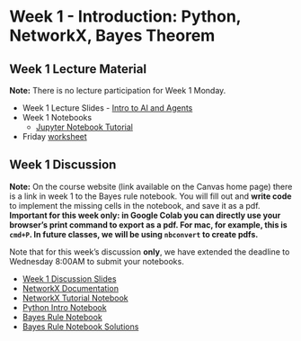 # Week 1 - Introduction: Python, NetworkX, Bayes Theorem

## Week 1 Lecture Material

**Note:** There is no lecture participation for Week 1 Monday.

- Week 1 Lecture Slides - [Intro to AI and Agents](https://drive.google.com/file/d/1jostf4D9ezDgqxJ4rRW9RfKyhNw9xjSi/view?usp=sharing)
- Week 1 Notebooks
  - [Jupyter Notebook Tutorial](https://drive.google.com/file/d/1n5p2kT7g0oQLzcLec2u10hFxfo5RORl0/view?usp=sharing)
- Friday [worksheet](https://drive.google.com/file/d/1QvD5ScPa4OuSQYtxqu8yHf7pwYG0Jf0d/view?usp=sharing)

## Week 1 Discussion

**Note:** On the course website (link available on the Canvas home page) there is a link in week 1 to the Bayes rule notebook. You will fill out and **write code** to implement the missing cells in the notebook, and save it as a pdf. **Important for this week only: in Google Colab you can directly use your browser’s print command to export as a pdf. For mac, for example, this is `cmd+P`. In future classes, we will be using `nbconvert` to create pdfs.**

Note that for this week’s discussion **only**, we have extended the deadline to Wednesday 8:00AM to submit your notebooks.

- [Week 1 Discussion Slides](https://docs.google.com/presentation/d/1weVsuC61di85JtJNC7xcynxN-00AZL_6QSLGljjHa-0/edit?usp=sharing)
- [NetworkX Documentation](https://networkx.org/documentation/stable/tutorial.html)
- [NetworkX Tutorial Notebook](https://colab.research.google.com/drive/1EicgkS9kM680RTI7I7XEi0An-7yDaZyz?usp=sharing)
- [Python Intro Notebook](https://colab.research.google.com/drive/1DZwWkSo9GOdyTdSAGW-sUTr3Xew79o1t?usp=sharing)
- [Bayes Rule Notebook](https://colab.research.google.com/drive/16dJgFCsftDb5IGXaBaE6rcsw9N9HazsW?usp=sharing)
- [Bayes Rule Notebook Solutions](https://colab.research.google.com/drive/1Yp6ao9IXrdrSY2_UCwptQsu-8TMNe9_x?usp=sharing)

